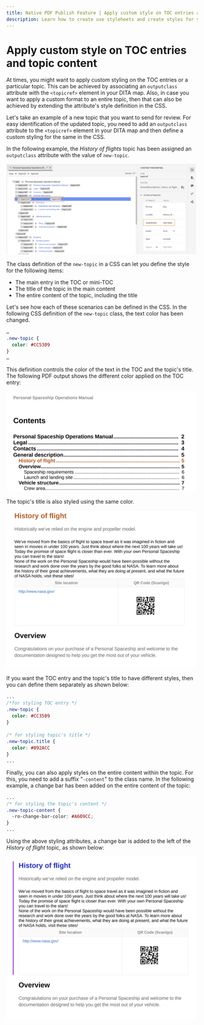 ```yaml
---
title: Native PDF Publish Feature | Apply custom style on TOC entries and topic content
description: Learn how to create use styleheets and create styles for your content.
---
```

# Apply custom style on TOC entries and topic content 

At times, you might want to apply custom styling on the TOC entries or a particular topic. This can be achieved by associating an `outputclass` attribute with the `<topicref>` element in your DITA map. Also, in case you want to apply a custom format to an entire topic, then that can also be achieved by extending the attribute's style definition in the CSS.

Let's take an example of a new topic that you want to send for review. For easy identification of the updated topic, you need to add an `outputclass` attribute to the `<topicref>` element in your DITA map and then define a custom styling for the same in the CSS.

In the following example, the *History of flights* topic has been assigned an `outputclass` attribute with the value of `new-topic`. 

<img src="./assets/new-topic-attribute-in-map.png" width=500>

The class definition of the `new-topic` in a CSS can let you define the style for the following items: 
* The main entry in the TOC or mini-TOC
* The title of the topic in the main content
* The entire content of the topic, including the title

Let's see how each of these scenarios can be defined in the CSS. In the following CSS definition of the `new-topic` class, the text color has been changed.

```css
…
.new-topic {
  color: #CC5309
}
…
```

This definition controls the color of the text in the TOC and the topic's title. The following PDF output shows the different color applied on the TOC entry:

<img src="./assets/pdf-output-toc-entry.jpg" width=500>

The topic's title is also styled using the same color. 

<img src="./assets/pdf-output-topic-title.jpg" width=500>

If you want the TOC entry and the topic's title to have different styles, then you can define them separately as shown below:

```css
...
/*for styling TOC entry */
.new-topic {
  color: #CC3509
}

/* for styling topic's title */
.new-topic.title {
  color: #092ACC
}
...
```

Finally, you can also apply styles on the entire content within the topic. For this, you need to add a suffix "`-content`" to the class name. In the following example, a change bar has been added on the entire content of the topic:

```css
...
/* for styling the topic's content */
.new-topic-content {
  -ro-change-bar-color: #A609CC;
}
...
```

Using the above styling attributes, a change bar is added to the left of the *History of flight* topic, as shown below:

<img src="./assets/pdf-output-topic-content.jpg" width=500>
